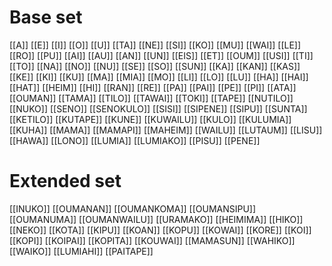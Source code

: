 
<!--
copy from "Sunwai full dictionary automatic"
use ctrl-h -> replace "[ " with "["
use ctrl-p -> bake into "Sunwai full dictionary.baked"
-->
# **Base set**

[[A]]
[[E]]
[[I]]
[[O]]
[[U]]
[[TA]]
[[NE]]
[[SI]]
[[KO]]
[[MU]]
[[WAI]]
[[LE]]
[[RO]]
[[PU]]
[[AI]]
[[AU]]
[[AN]]
[[UN]]
[[EIS]]
[[ET]]
[[OUM]]
[[USI]]
[[TI]]
[[TO]]
[[NA]]
[[NO]]
[[NU]]
[[SE]]
[[SO]]
[[SUN]]
[[KA]]
[[KAN]]
[[KAS]]
[[KE]]
[[KI]]
[[KU]]
[[MA]]
[[MIA]]
[[MO]]
[[LI]]
[[LO]]
[[LU]]
[[HA]]
[[HAI]]
[[HAT]]
[[HEIM]]
[[HI]]
[[RAN]]
[[RE]]
[[PA]]
[[PAI]]
[[PE]]
[[PI]]
[[ATA]]
[[OUMAN]]
[[TAMA]]
[[TILO]]
[[TAWAI]]
[[TOKI]]
[[TAPE]]
[[NUTILO]]
[[NUKO]]
[[SENO]]
[[SENOKULO]]
[[SISI]]
[[SIPENE]]
[[SIPU]]
[[SUNTA]]
[[KETILO]]
[[KUTAPE]]
[[KUNE]]
[[KUWAILU]]
[[KULO]]
[[KULUMIA]]
[[KUHA]]
[[MAMA]]
[[MAMAPI]]
[[MAHEIM]]
[[WAILU]]
[[LUTAUM]]
[[LISU]]
[[HAWA]]
[[LONO]]
[[LUMIA]]
[[LUMIAKO]]
[[PISU]]
[[PENE]]
# **Extended set**

[[INUKO]]
[[OUMANAN]]
[[OUMANKOMA]]
[[OUMANSIPU]]
[[OUMANUMA]]
[[OUMANWAILU]]
[[URAMAKO]]
[[HEIMIMA]]
[[HIKO]]
[[NEKO]]
[[KOTA]]
[[KIPU]]
[[KOAN]]
[[KOPU]]
[[KOWAI]]
[[KORE]]
[[KOI]]
[[KOPI]]
[[KOIPAI]]
[[KOPITA]]
[[KOUWAI]]
[[MAMASUN]]
[[WAHIKO]]
[[WAIKO]]
[[LUMIAHI]]
[[PAITAPE]]